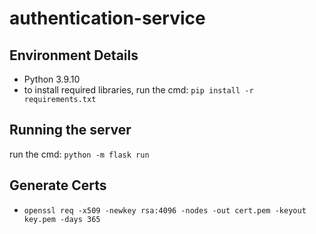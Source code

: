 # authentication-service

## Environment Details
- Python 3.9.10
- to install required libraries, run the cmd: `pip install -r requirements.txt`

## Running the server
run the cmd: `python -m flask run`

## Generate Certs
- `openssl req -x509 -newkey rsa:4096 -nodes -out cert.pem -keyout key.pem -days 365`
